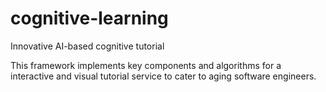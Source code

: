 # cognitive-learning
Innovative AI-based cognitive tutorial

This framework implements key components and algorithms for a interactive and visual tutorial service to cater to aging software engineers.
